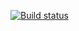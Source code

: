[![Build status](https://ci.appveyor.com/api/projects/status/44dtvsq9it6gpjig?svg=true)](https://ci.appveyor.com/project/Petrmameev/selenide)